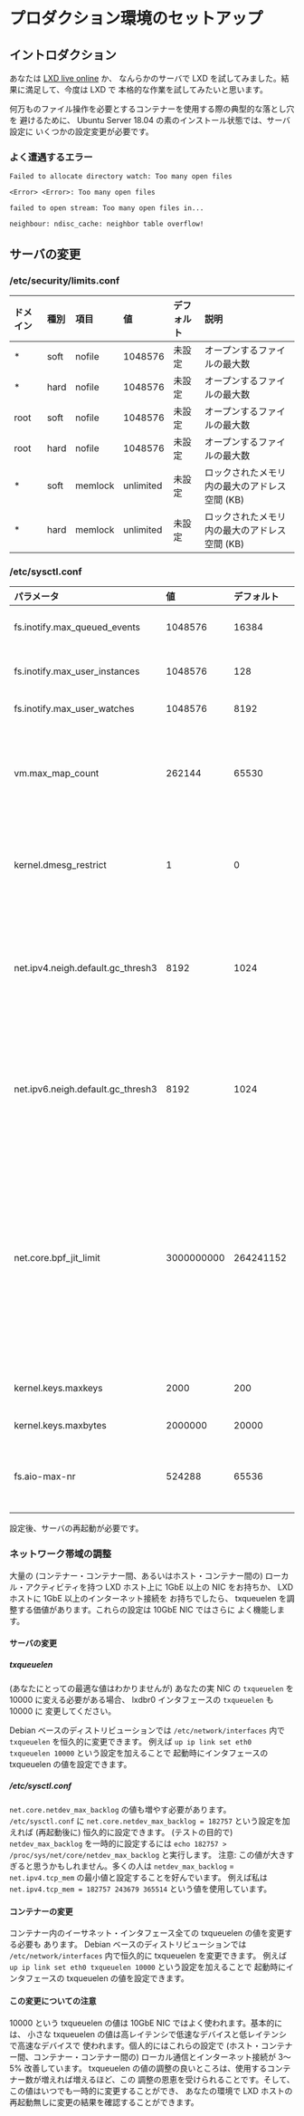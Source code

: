 # プロダクション環境のセットアップ
<!-- Production setup -->
## イントロダクション <!-- Introduction -->
あなたは [LXD live online](https://linuxcontainers.org/lxd/try-it/) か、
なんらかのサーバで LXD を試してみました。結果に満足して、今度は LXD で
本格的な作業を試してみたいと思います。
<!--
So you've made it past trying out [LXD live online](https://linuxcontainers.org/lxd/try-it/),
or on a server scavenged from random parts. You like what you see,
and now you want to try doing some serious work with LXD.
-->

何万ものファイル操作を必要とするコンテナーを使用する際の典型的な落とし穴を
避けるために、 Ubuntu Server 18.04 の素のインストール状態では、サーバ設定に
いくつかの設定変更が必要です。
<!--
With the vanilla installation of Ubuntu Server 18.04, some modifications
to the server configuration will be needed, to avoid common pitfalls when
using containers that require tens of thousands of file operations.
-->


### よく遭遇するエラー <!-- Common errors that may be encountered -->

`Failed to allocate directory watch: Too many open files`

`<Error> <Error>: Too many open files`

`failed to open stream: Too many open files in...`

`neighbour: ndisc_cache: neighbor table overflow!`

## サーバの変更 <!-- Server Changes -->
### /etc/security/limits.conf

ドメイン <!-- Domain -->  | 種別 <!-- Type -->  | 項目 <!-- Item -->    | 値 <!-- Value -->    | デフォルト <!-- Default -->  | 説明 <!-- Description -->
:-----  | :---  | :----   | :-------- | :-------- | :----------
\*      | soft  | nofile  | 1048576   | 未設定 <!-- unset -->     | オープンするファイルの最大数 <!-- maximum number of open files -->
\*      | hard  | nofile  | 1048576   | 未設定 <!-- unset -->     | オープンするファイルの最大数 <!-- maximum number of open files -->
root    | soft  | nofile  | 1048576   | 未設定 <!-- unset -->     | オープンするファイルの最大数 <!-- maximum number of open files -->
root    | hard  | nofile  | 1048576   | 未設定 <!-- unset -->     | オープンするファイルの最大数 <!-- maximum number of open files -->
\*      | soft  | memlock | unlimited | 未設定 <!-- unset -->     | ロックされたメモリ内の最大のアドレス空間 <!-- maximum locked-in-memory address space --> (KB)
\*      | hard  | memlock | unlimited | 未設定 <!-- unset -->     | ロックされたメモリ内の最大のアドレス空間 <!-- maximum locked-in-memory address space --> (KB)


### /etc/sysctl.conf

パラメータ <!-- Parameter -->       | 値 <!-- Value -->     | デフォルト <!-- Default --> | 説明 <!-- Description -->
:-----                              | :---       | :---      | :---
fs.inotify.max\_queued\_events      | 1048576    | 16384     | これは対応する inotify のインスタンスにキューイングされるイベント数の上限を指定します。 <!-- This specifies an upper limit on the number of events that can be queued to the corresponding inotify instance. --> [1]
fs.inotify.max\_user\_instances     | 1048576    | 128       | これは実ユーザー ID ごとに作成可能な inotify のインスタンス数の上限を指定します。 <!-- This specifies an upper limit on the number of inotify instances that can be created per real user ID. --> [1]
fs.inotify.max\_user\_watches       | 1048576    | 8192      | これは実ユーザー ID ごとに作成可能な watch 数の上限を指定します。 <!-- This specifies an upper limit on the number of watches that can be created per real user ID. --> [1]
vm.max\_map\_count                  | 262144     | 65530     | このファイルはプロセスが持つメモリマップ領域の最大数を含みます。malloc の呼び出しの副作用として、 直接的にはmmap と mprotect によって、また、共有ライブラリーをロードすることによって、メモリマップ領域を使います。  <!-- This file contains the maximum number of memory map areas a process may have. Memory map areas are used as a side-effect of calling malloc, directly by mmap and mprotect, and also when loading shared libraries. -->
kernel.dmesg\_restrict              | 1          | 0         | この設定を有効にするとコンテナーがカーネルのリングバッファー内のメッセージにアクセスするのを拒否します。この設定はホスト・システム上の非 root ユーザーへのアクセスも拒否することに注意してください。 <!-- This denies container access to the messages in the kernel ring buffer. Please note that this also will deny access to non-root users on the host system. -->
net.ipv4.neigh.default.gc_thresh3   | 8192       | 1024      | これは ARP テーブル (IPv4) 内のエントリーの最大数です。1024 個を超えるコンテナーを作成するなら増やすべきです。増やさなければ ARP テーブルがフルになったときに `neighbour: ndisc_cache: neighbor table overflow!` というエラーが発生し、コンテナーがネットワーク設定を取得できなくなります。 [2] <!-- This is the maximum number of entries in ARP table (IPv4). You should increase this if you create over 1024 containers. Otherwise, you will get the error `neighbour: ndisc_cache: neighbor table overflow!` when the ARP table gets full and those containers will not be able to get a network configuration. [2] -->
net.ipv6.neigh.default.gc_thresh3   | 8192       | 1024      | これは ARP テーブル (IPv6) 内のエントリーの最大数です。1024 個を超えるコンテナーを作成するなら増やすべきです。増やさなければ ARP テーブルがフルになったときに `neighbour: ndisc_cache: neighbor table overflow!` というエラーが発生し、コンテナーがネットワーク設定を取得できなくなります。 [2] <!-- This is the maximum number of entries in ARP table (IPv6). You should increase this if you plan to create over 1024 containers. Otherwise, you will get the error `neighbour: ndisc_cache: neighbor table overflow!` when the ARP table gets full and those containers will not be able to get a network configuration. [2] -->
net.core.bpf_jit_limit              | 3000000000 | 264241152 | eBPF JIT アロケーションのサイズの上限値で、通常は PAGE_SIZE * 40000 に設定されます。カーネルが `CONFIG_BPF_JIT_ALWAYS_ON=y` の設定でコンパイルされている場合は `/proc/sys/net/core/bpf_jit_enable` が `1` に設定され変更できません。そのようなカーネルでは eBPF JIT コンパイラーは `seccomp` のような bpf のプログラムを JIT コンパイルする際の失敗を他のカーネルでは続行可能なエラーとして扱う場合でも致命的なエラーとして扱います。そのようなカーネルでは eBPF の JIT コンパイルされたプログラムのサイズの上限値は大幅に増やす必要があります。 <!-- This is a limit on the size of eBPF JIT allocations which is usually set to PAGE_SIZE * 40000. When your kernel is compiled with `CONFIG_BPF_JIT_ALWAYS_ON=y` then `/proc/sys/net/core/bpf_jit_enable` is set to `1` and can't be changed. On such kernels the eBPF JIT compiler will treat failure to JIT compile a bpf program such as a `seccomp` filter as fatal when it would continue on another kernel. On such kernels the limit for eBPF jitted programs needs to be increased siginficantly. -->
kernel.keys.maxkeys                 | 2000       | 200       | 非 root ユーザーが使用できるキーの最大数で、コンテナー数より大きくなければなりません <!-- This is the maximum number of keys a non-root user can use, should be higher than the number of containers -->
kernel.keys.maxbytes                | 2000000    | 20000     | 非 root ユーザーが使用できる keyring の最大サイズ <!-- This is the maximum size of the keyring non-root users can use -->
fs.aio-max-nr                       | 524288     | 65536     | これは並行に実行される非同期 I/O 操作の最大数です。 AIO サブシステムを使うワークロードが大量にある場合（例: MySQL ）、これを増やす必要があるかもしれません。 <!-- This is the maximum number of concurrent async I/O operations. You might need to increase it further if you have a lot of workloads that use the AIO subsystem (e.g. MySQL) -->

設定後、サーバの再起動が必要です。
<!--
Then, reboot the server.
-->

[1]: http://man7.org/linux/man-pages/man7/inotify.7.html
[2]: https://www.kernel.org/doc/Documentation/networking/ip-sysctl.txt

### ネットワーク帯域の調整 <!-- Network Bandwidth Tweaking -->
大量の (コンテナー・コンテナー間、あるいはホスト・コンテナー間の) ローカル・アクティビティを持つ
LXD ホスト上に 1GbE 以上の NIC をお持ちか、 LXD ホストに 1GbE 以上のインターネット接続を
お持ちでしたら、 txqueuelen を調整する価値があります。これらの設定は 10GbE NIC ではさらに
よく機能します。
<!--
If you have at least 1GbE NIC on your lxd host with a lot of local
activity (container - container connections, or host - container
connections), or you have 1GbE or better internet connection on your lxd
host it worth play with txqueuelen. These settings work even better with
10GbE NIC.
-->

#### サーバの変更 <!-- Server Changes -->

##### txqueuelen 
(あなたにとっての最適な値はわかりませんが) あなたの実 NIC の `txqueuelen` を
10000 に変える必要がある場合、 lxdbr0 インタフェースの `txqueuelen` も 10000 に
変更してください。
<!--
You need to change `txqueuelen` of your real NIC to 10000 (not sure
about the best possible value for you), and change and change lxdbr0
interface `txqueuelen` to 10000.  
-->

Debian ベースのディストリビューションでは `/etc/network/interfaces` 内で
`txqueuelen` を恒久的に変更できます。
例えば `up ip link set eth0 txqueuelen 10000` という設定を加えることで
起動時にインタフェースの txqueuelen の値を設定できます。
<!--
In Debian-based distros you can change `txqueuelen` permanently in `/etc/network/interfaces`  
You can add for ex.: `up ip link set eth0 txqueuelen 10000` to your interface configuration to set txqueuelen value on boot.  
You could set it txqueuelen temporary (for test purpose) with `ifconfig <interface> txqueuelen 10000`
-->

##### /etc/sysctl.conf

`net.core.netdev_max_backlog` の値も増やす必要があります。
`/etc/sysctl.conf` に `net.core.netdev_max_backlog = 182757` という設定を加えれば
(再起動後に) 恒久的に設定できます。
(テストの目的で) `netdev_max_backlog` を一時的に設定するには
`echo 182757 > /proc/sys/net/core/netdev_max_backlog` と実行します。
注意: この値が大きすぎると思うかもしれません。多くの人は
`netdev_max_backlog` = `net.ipv4.tcp_mem` の最小値と設定することを好んでいます。
例えば私は `net.ipv4.tcp_mem = 182757 243679 365514` という値を使用しています。
<!--
You also need to increase `net.core.netdev_max_backlog` value.  
You can add `net.core.netdev_max_backlog = 182757` to `/etc/sysctl.conf` to set it permanently (after reboot)
You set `netdev_max_backlog` temporary (for test purpose) with `echo 182757 > /proc/sys/net/core/netdev_max_backlog`
Note: You can find this value too high, most people prefer set `netdev_max_backlog` = `net.ipv4.tcp_mem` min. value.
For example I use this values `net.ipv4.tcp_mem = 182757 243679 365514`
-->

#### コンテナーの変更 <!-- Containers changes -->

コンテナー内のイーサネット・インタフェース全ての txqueuelen の値を変更する必要も
あります。
Debian ベースのディストリビューションでは `/etc/network/interfaces` 内で恒久的に
txqueuelen を変更できます。
例えば `up ip link set eth0 txqueuelen 10000` という設定を加えることで
起動時にインタフェースの txqueuelen の値を設定できます。
<!--
You also need to change txqueuelen value for all you ethernet interfaces in containers.  
In Debian-based distros you can change txqueuelen permanently in `/etc/network/interfaces`  
You can add for ex.: `up ip link set eth0 txqueuelen 10000` to your interface configuration to set txqueuelen value on boot.
-->

#### この変更についての注意 <!-- Notes regarding this change -->

10000 という txqueuelen の値は 10GbE NIC ではよく使われます。基本的には、 小さな
txqueuelen の値は高レイテンシで低速なデバイスと低レイテンシで高速なデバイスで
使われます。個人的にはこれらの設定で (ホスト・コンテナー間、コンテナー・コンテナー間の)
ローカル通信とインターネット接続が 3〜5% 改善しています。
txqueuelen の値の調整の良いところは、使用するコンテナー数が増えれば増えるほど、この
調整の恩恵を受けられることです。そして、この値はいつでも一時的に変更することができ、
あなたの環境で LXD ホストの再起動無しに変更の結果を確認することができます。
<!--
10000 txqueuelen value commonly used with 10GbE NICs. Basically small
txqueuelen values used with slow devices with a high latency, and higher
with devices with low latency. I personally have like 3-5% improvement
with these settings for local (host with container, container vs
container) and internet connections. Good thing about txqueuelen value
tweak, the more containers you use, the more you can be can benefit from
this tweak. And you can always temporary set this values and check this
tweak in your environment without lxd host reboot.
-->
